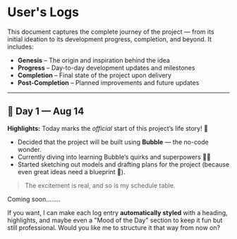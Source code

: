 # User's Logs

This document captures the complete journey of the project — from its initial ideation to its development progress, completion, and beyond.
It includes:

* **Genesis** – The origin and inspiration behind the idea
* **Progress** – Day-to-day development updates and milestones
* **Completion** – Final state of the project upon delivery
* **Post-Completion** – Planned improvements and future updates

---

## 📅 Day 1 — Aug 14

**Highlights:**
Today marks the *official* start of this project’s life story! 🚀

* Decided that the project will be built using **Bubble** — the no-code wonder.
* Currently diving into learning Bubble’s quirks and superpowers 🧠💡
* Started sketching out models and drafting plans for the project (because even great ideas need a blueprint 📝).

> The excitement is real, and so is my schedule table.

Coming soon........

If you want, I can make each log entry **automatically styled** with a heading, highlights, and maybe even a "Mood of the Day" section to keep it fun but still professional. Would you like me to structure it that way from now on?

